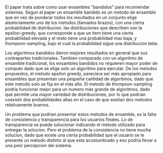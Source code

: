 El paper trata sobre como usar ensambles "bandidos" para recomendar sistemas. Segun el paper un ensamble bandido es un metodo de ensamble que en vez de ponderar todos los resultados en un conjunto elige aleatoriamente uno de los metodos (llamados brazos), con una cierta probabilidad de distribucion.
las distribuciones que describen son la epsilon-greedy, que corresponde a que un item tiene una cierta probabilidad elevada y el resto tiene una probabilidad mas baja, y thompson-sampling, bajo el cual la probabilidad sigue una distribucion beta.

Los algoritmos bandidos dieron mejores resultados en general que sus contrapartes tradicionales. Tambien comparado con un algoritmo de ensamble tradicional, los ensambles bandidos no requieren mayor poder de computo dado que se elige solo un algoritmo para ejecutar.
De los metodos propuestos, el metodo epsilon greedy, pareciera ser más apropiado para ensambles que presentan una pequeña cantidad de algoritmos, dado que este metodo solo se fija en el más alto. El metodo de thompson-sampling podría funcionar mejor para un numero más grande de algoritmos, dado que permite una mayor variedad de distribuciones, por lo que podrian coexistir dos probabilidades altas en el caso de que existan dos metodos relativamente buenos.

Un problema que podrian presentar estos metodos de ensamble, es la falta de consistencia y transparencia para los usuarios finales. Lo de transparencia se puede solucionar indicando el metodo utilizado para entregar la solucion. Pero el problema de la consistencia no tiene mucha solucion, dado que existe una cierta probabilidad que el usuario se le presente un metodo distinto al que esta acostumbrado y eso podria llevar a una peor percepcion del sistema.

